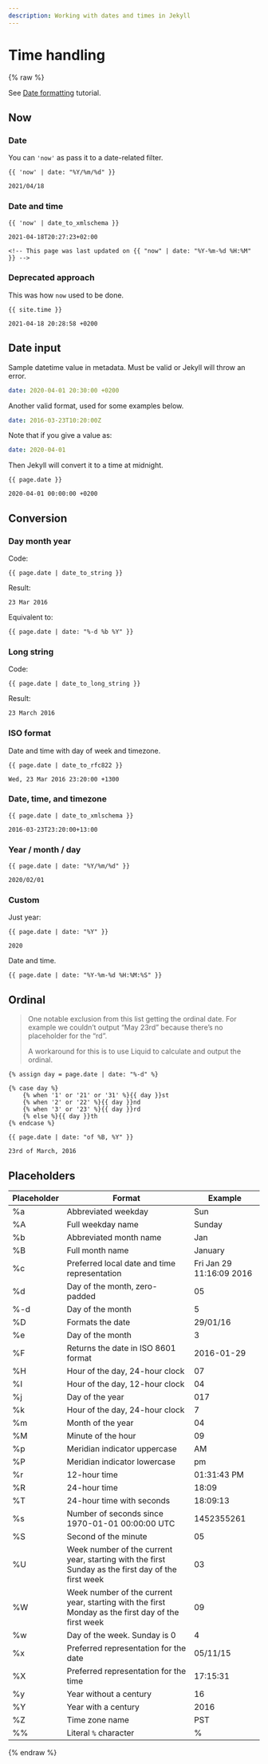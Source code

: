 ```yaml
---
description: Working with dates and times in Jekyll
---
```

# Time handling

{% raw %}

See [Date formatting](https://learn.cloudcannon.com/jekyll/date-formatting/) tutorial.


## Now

### Date

You can `'now'` as pass it to a date-related filter.

```liquid
{{ 'now' | date: "%Y/%m/%d" }}
```
```
2021/04/18
```

### Date and time

```liquid
{{ 'now' | date_to_xmlschema }}
```
```
2021-04-18T20:27:23+02:00
```

```liquid
<!-- This page was last updated on {{ "now" | date: "%Y-%m-%d %H:%M" }} -->
```

### Deprecated approach

This was how `now` used to be done.

```liquid
{{ site.time }}
```
```
2021-04-18 20:28:58 +0200
```


## Date input

Sample datetime value in metadata. Must be valid or Jekyll will throw an error.

```yaml
date: 2020-04-01 20:30:00 +0200
```

Another valid format, used for some examples below.

```yaml
date: 2016-03-23T10:20:00Z
```

Note that if you give a value as:

```yaml
date: 2020-04-01
```

Then Jekyll will convert it to a time at midnight.

```liquid
{{ page.date }}
```
```
2020-04-01 00:00:00 +0200
```


## Conversion

### Day month year

Code:

```liquid
{{ page.date | date_to_string }}
```

Result:

```
23 Mar 2016
```

Equivalent to:

```liquid
{{ page.date | date: "%-d %b %Y" }}
```

### Long string

Code:

```
{{ page.date | date_to_long_string }}
```

Result:

```
23 March 2016
```

### ISO format

Date and time with day of week and timezone.

```liquid
{{ page.date | date_to_rfc822 }}
```

```
Wed, 23 Mar 2016 23:20:00 +1300
```

### Date, time, and timezone

```liquid
{{ page.date | date_to_xmlschema }}
```

```
2016-03-23T23:20:00+13:00
```

### Year / month / day

```liquid
{{ page.date | date: "%Y/%m/%d" }}
```
```
2020/02/01
```

### Custom

Just year:

```liquid
{{ page.date | date: "%Y" }}
```

```
2020
```

Date and time.

```liquid
{{ page.date | date: "%Y-%m-%d %H:%M:%S" }}
```


## Ordinal

> One notable exclusion from this list getting the ordinal date. For example we couldn’t output “May 23rd” because there’s no placeholder for the “rd”.
>
> A workaround for this is to use Liquid to calculate and output the ordinal.

```liquid
{% assign day = page.date | date: "%-d" %}

{% case day %}
    {% when '1' or '21' or '31' %}{{ day }}st
    {% when '2' or '22' %}{{ day }}nd
    {% when '3' or '23' %}{{ day }}rd
    {% else %}{{ day }}th
{% endcase %}

{{ page.date | date: "of %B, %Y" }}
```
```
23rd of March, 2016
```


## Placeholders

| Placeholder | Format                                                                                             | Example                  |
| ----------- | -------------------------------------------------------------------------------------------------- | ------------------------ |
| %a          | Abbreviated weekday                                                                                | Sun                      |
| %A          | Full weekday name                                                                                  | Sunday                   |
| %b          | Abbreviated month name                                                                             | Jan                      |
| %B          | Full month name                                                                                    | January                  |
| %c          | Preferred local date and time representation                                                       | Fri Jan 29 11:16:09 2016 |
| %d          | Day of the month, zero-padded                                                                      | 05                       |
| %-d         | Day of the month                                                                                   | 5                        |
| %D          | Formats the date                                                                                   | 29/01/16                 |
| %e          | Day of the month                                                                                   | 3                        |
| %F          | Returns the date in ISO 8601 format                                                                | 2016-01-29               |
| %H          | Hour of the day, 24-hour clock                                                                     | 07                       |
| %I          | Hour of the day, 12-hour clock                                                                     | 04                       |
| %j          | Day of the year                                                                                    | 017                      |
| %k          | Hour of the day, 24-hour clock                                                                     | 7                        |
| %m          | Month of the year                                                                                  | 04                       |
| %M          | Minute of the hour                                                                                 | 09                       |
| %p          | Meridian indicator uppercase                                                                       | AM                       |
| %P          | Meridian indicator lowercase                                                                       | pm                       |
| %r          | 12-hour time                                                                                       | 01:31:43 PM              |
| %R          | 24-hour time                                                                                       | 18:09                    |
| %T          | 24-hour time with seconds                                                                          | 18:09:13                 |
| %s          | Number of seconds since 1970-01-01 00:00:00 UTC                                                    | 1452355261               |
| %S          | Second of the minute                                                                               | 05                       |
| %U          | Week number of the current year, starting with the first Sunday as the first day of the first week | 03                       |
| %W          | Week number of the current year, starting with the first Monday as the first day of the first week | 09                       |
| %w          | Day of the week. Sunday is 0                                                                       | 4                        |
| %x          | Preferred representation for the date                                                              | 05/11/15                 |
| %X          | Preferred representation for the time                                                              | 17:15:31                 |
| %y          | Year without a century                                                                             | 16                       |
| %Y          | Year with a century                                                                                | 2016                     |
| %Z          | Time zone name                                                                                     | PST                      |
| %%          | Literal `%` character                                                                              | %                        |

{% endraw %}
